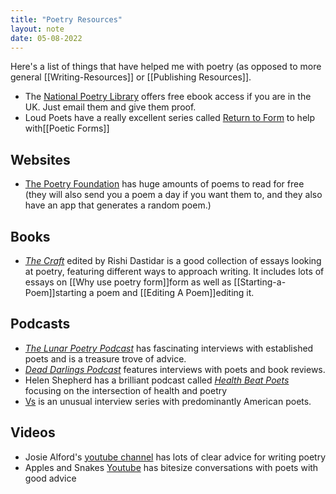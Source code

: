 ```yaml
---
title: "Poetry Resources"
layout: note
date: 05-08-2022
---
```

Here's a list of things that have helped me with poetry (as opposed to more general [[Writing-Resources]] or [[Publishing Resources]].

-   The <a href="https://www.nationalpoetrylibrary.org.uk/" >National Poetry Library</a> offers free ebook access if you are in the UK. Just email them and give them proof.
-   Loud Poets have a really excellent series called <a href="https://www.iamloud.co/rtf" >Return to Form</a> to help with[[Poetic Forms]]

## Websites

-   <a href="https://www.poetryfoundation.org/" >The Poetry Foundation</a> has huge amounts of poems to read for free (they will also send you a poem a day if you want them to, and they also have an app that generates a random poem.) 

## Books

-   *<a href="https://ninearchespress.com/publications/poetry-collections/the-craft.html" >The Craft</a>* edited by Rishi Dastidar is a good collection of essays looking at poetry, featuring different ways to approach writing. It includes lots of essays on [[Why use poetry form]]form</a> as well as [[Starting-a-Poem]]starting a poem</a> and [[Editing A Poem]]editing it.</a>

## Podcasts

-   *<a href="https://lunarpoetrypodcasts.com/" >The Lunar Poetry Podcast</a>* has fascinating interviews with established poets and is a treasure trove of advice.
-   *<a href="https://soundcloud.com/deaddarlingspod" >Dead Darlings Podcast</a>* features interviews with poets and book reviews.
-   Helen Shepherd has a brilliant podcast called *<a href="https://open.spotify.com/show/0mvgdgNRt3w1EImgLeZkU1" >Health Beat Poets</a>* focusing on the intersection of health and poetry
-   <a href="https://www.poetryfoundation.org/podcasts/series/142241/vs-podcast" >Vs</a> is an unusual interview series with predominantly American poets.

## Videos

-   Josie Alford's <a href="https://www.youtube.com/channel/UCl24IgAivOekGRcvUYVNgqw" >youtube channel</a> has lots of clear advice for writing poetry
-   Apples and Snakes <a href="https://www.youtube.com/user/applesandsnakes" >Youtube</a> has bitesize conversations with poets with good advice

